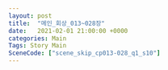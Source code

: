 ```yaml
---
layout: post
title:  "메인_회상_013~028장"
date:   2021-02-01 21:00:00 +0000
categories: Main
Tags: Story Main
SceneCode: ["scene_skip_cp013-028_q1_s10"]
---
```

